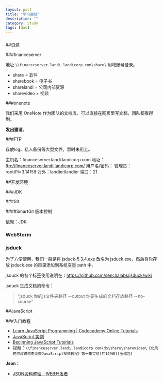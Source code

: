 ```yaml
---
layout: post
title: "学习曲线"
description: ""
category: Study
tags: [dao]
---
```

### 
##资源

###financeserver

地址 `\\financeserver.landi.landicorp.com\share\` 用域账号登录。

- share = 软件
- sharebook = 电子书
- sharelandi = 公司内部资源
- sharevideo = 视频

###onenote

我们采用 OneNote 作为团队的文档库，可以直接在网页里写文档，团队都看得到。

__发出邀请__。

###FTP

存放log、私人备份等大型文件，暂时未用上。

主机名：financeserver.landi.landicorp.com
地址：ftp://financeserver.landi.landicorp.com/
用户名/密码：
    管理员：root/Pi=3.14159
    对外：landier/landier
端口：21

##开发环境

###JDK

###Git

####SmartGit 版本控制

依赖：JDK

### WebStorm 

### jsduck

为了方便使用，我们一般是将 jsduck-5.3.4.exe 改名为 jsduck.exe，然后将你存放 jsduck.exe 的目录添加到系统变量 path 中。

jsduck 的各个标签使用说明在：<https://github.com/senchalabs/jsduck/wiki>

jsduck 生成文档的命令：

> “jsduck 你的js文件夹路径 --output 你要生成的文档存放路径 --no-source”


##JavaScript

###入门教程

- [Learn JavaScript Programming | Codecademy Online Tutorials](http://www.codecademy.com/tracks/javascript)
- [JavaScript 实例](http://www.w3school.com.cn/example/jseg_examples.asp)
- [Beginning JavaScript Tutorials](http://www.pageresource.com/jscript/)
- 视频：`\\financeserver.landi.landicorp.com\d$\share\sharevideo\《北风网资深讲师李炎恢JavaScript视频教程》第一季完结[共149课][压缩包]`

__Json：__

- [JSON资料整理 - WEB开发者](http://www.admin10000.com/document/3955.html)
